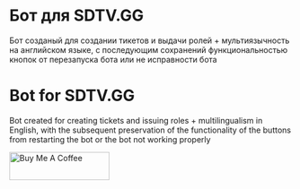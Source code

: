 # Бот для SDTV.GG

Бот созданый для создании тикетов и выдачи ролей + мультиязычность на английском языке, с последующим сохранений функциональностью кнопок от перезапуска бота или не исправности бота

# Bot for SDTV.GG

 Bot created for creating tickets and issuing roles + multilingualism in English, with the subsequent preservation of the functionality of the buttons from restarting the bot or the bot not working properly


<a href="https://www.buymeacoffee.com/uximy" target="_blank"><img src="https://cdn.buymeacoffee.com/buttons/v2/default-yellow.png" alt="Buy Me A Coffee" style="height: 50px !important;width: 178px !important;" ></a>
